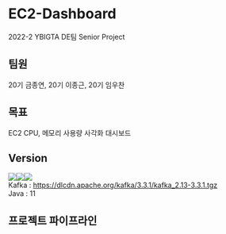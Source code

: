 # EC2-Dashboard
2022-2 YBIGTA DE팀 Senior Project

## 팀원
20기 금종연, 20기 이종근, 20기 임우찬 <br>

## 목표
EC2 CPU, 메모리 사용량 사각화 대시보드 <br>

## Version
<img src="https://img.shields.io/badge/Kafka-lightgrey"><img src="https://img.shields.io/badge/Java-orange"><img src="https://img.shields.io/badge/Spring-brightgreen"><br>
Kafka : https://dlcdn.apache.org/kafka/3.3.1/kafka_2.13-3.3.1.tgz <br>
Java : 11 <br>

## 프로젝트 파이프라인

